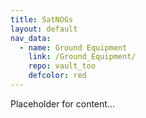 ```yaml
---
title: SatNOGs
layout: default
nav_data:
  - name: Ground Equipment
    link: /Ground_Equipment/
    repo: vault_too
    defcolor: red
---
```



Placeholder for content...

